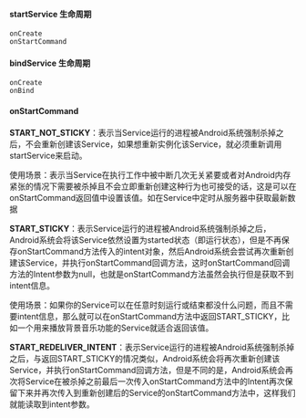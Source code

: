 
#### startService 生命周期

```
onCreate
onStartCommand
```

#### bindService  生命周期

```
onCreate
onBind
```

#### onStartCommand

**START_NOT_STICKY**：表示当Service运行的进程被Android系统强制杀掉之后，不会重新创建该Service，如果想重新实例化该Service，就必须重新调用startService来启动。

使用场景：表示当Service在执行工作中被中断几次无关紧要或者对Android内存紧张的情况下需要被杀掉且不会立即重新创建这种行为也可接受的话，这是可以在onStartCommand返回值中设置该值。如在Service中定时从服务器中获取最新数据

**START_STICKY**：表示Service运行的进程被Android系统强制杀掉之后，Android系统会将该Service依然设置为started状态（即运行状态），但是不再保存onStartCommand方法传入的intent对象，然后Android系统会尝试再次重新创建该Service，并执行onStartCommand回调方法，这时onStartCommand回调方法的Intent参数为null，也就是onStartCommand方法虽然会执行但是获取不到intent信息。

使用场景：如果你的Service可以在任意时刻运行或结束都没什么问题，而且不需要intent信息，那么就可以在onStartCommand方法中返回START_STICKY，比如一个用来播放背景音乐功能的Service就适合返回该值。

**START_REDELIVER_INTENT**：表示Service运行的进程被Android系统强制杀掉之后，与返回START_STICKY的情况类似，Android系统会将再次重新创建该Service，并执行onStartCommand回调方法，但是不同的是，Android系统会再次将Service在被杀掉之前最后一次传入onStartCommand方法中的Intent再次保留下来并再次传入到重新创建后的Service的onStartCommand方法中，这样我们就能读取到intent参数。